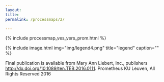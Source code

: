 ```yaml
---
layout:
title:
permalink: /processmaps/2/

---
```




{% include processmap_ves_vers_prom.html %}

{% include image.html
            img="img/legend4.png"
            title="legend"
            caption="" %}
            
Final publication is available from Mary Ann Liebert, Inc., publishers http://dx.doi.org/10.1089/ten.TEB.2016.0111.
Prometheus KU Leuven,  All Rights Reserved 2016